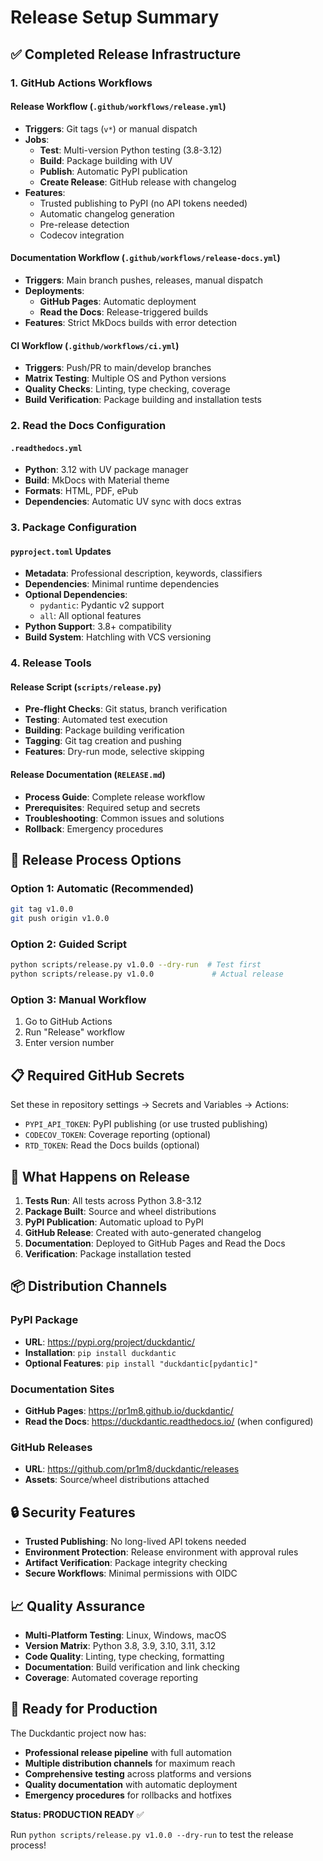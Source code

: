 # Release Setup Summary

## ✅ Completed Release Infrastructure

### 1. **GitHub Actions Workflows**

#### Release Workflow (`.github/workflows/release.yml`)
- **Triggers**: Git tags (`v*`) or manual dispatch
- **Jobs**:
  - **Test**: Multi-version Python testing (3.8-3.12)
  - **Build**: Package building with UV
  - **Publish**: Automatic PyPI publication
  - **Create Release**: GitHub release with changelog
- **Features**: 
  - Trusted publishing to PyPI (no API tokens needed)
  - Automatic changelog generation
  - Pre-release detection
  - Codecov integration

#### Documentation Workflow (`.github/workflows/release-docs.yml`)
- **Triggers**: Main branch pushes, releases, manual dispatch
- **Deployments**:
  - **GitHub Pages**: Automatic deployment
  - **Read the Docs**: Release-triggered builds
- **Features**: Strict MkDocs builds with error detection

#### CI Workflow (`.github/workflows/ci.yml`)
- **Triggers**: Push/PR to main/develop branches
- **Matrix Testing**: Multiple OS and Python versions
- **Quality Checks**: Linting, type checking, coverage
- **Build Verification**: Package building and installation tests

### 2. **Read the Docs Configuration**

#### `.readthedocs.yml`
- **Python**: 3.12 with UV package manager
- **Build**: MkDocs with Material theme
- **Formats**: HTML, PDF, ePub
- **Dependencies**: Automatic UV sync with docs extras

### 3. **Package Configuration**

#### `pyproject.toml` Updates
- **Metadata**: Professional description, keywords, classifiers
- **Dependencies**: Minimal runtime dependencies
- **Optional Dependencies**: 
  - `pydantic`: Pydantic v2 support
  - `all`: All optional features
- **Python Support**: 3.8+ compatibility
- **Build System**: Hatchling with VCS versioning

### 4. **Release Tools**

#### Release Script (`scripts/release.py`)
- **Pre-flight Checks**: Git status, branch verification
- **Testing**: Automated test execution
- **Building**: Package building verification
- **Tagging**: Git tag creation and pushing
- **Features**: Dry-run mode, selective skipping

#### Release Documentation (`RELEASE.md`)
- **Process Guide**: Complete release workflow
- **Prerequisites**: Required setup and secrets
- **Troubleshooting**: Common issues and solutions
- **Rollback**: Emergency procedures

## 🚀 Release Process Options

### Option 1: Automatic (Recommended)
```bash
git tag v1.0.0
git push origin v1.0.0
```

### Option 2: Guided Script
```bash
python scripts/release.py v1.0.0 --dry-run  # Test first
python scripts/release.py v1.0.0             # Actual release
```

### Option 3: Manual Workflow
1. Go to GitHub Actions
2. Run "Release" workflow
3. Enter version number

## 📋 Required GitHub Secrets

Set these in repository settings → Secrets and Variables → Actions:

- `PYPI_API_TOKEN`: PyPI publishing (or use trusted publishing)
- `CODECOV_TOKEN`: Coverage reporting (optional)
- `RTD_TOKEN`: Read the Docs builds (optional)

## 🎯 What Happens on Release

1. **Tests Run**: All tests across Python 3.8-3.12
2. **Package Built**: Source and wheel distributions
3. **PyPI Publication**: Automatic upload to PyPI
4. **GitHub Release**: Created with auto-generated changelog
5. **Documentation**: Deployed to GitHub Pages and Read the Docs
6. **Verification**: Package installation tested

## 📦 Distribution Channels

### PyPI Package
- **URL**: https://pypi.org/project/duckdantic/
- **Installation**: `pip install duckdantic`
- **Optional Features**: `pip install "duckdantic[pydantic]"`

### Documentation Sites
- **GitHub Pages**: https://pr1m8.github.io/duckdantic/
- **Read the Docs**: https://duckdantic.readthedocs.io/ (when configured)

### GitHub Releases
- **URL**: https://github.com/pr1m8/duckdantic/releases
- **Assets**: Source/wheel distributions attached

## 🔒 Security Features

- **Trusted Publishing**: No long-lived API tokens needed
- **Environment Protection**: Release environment with approval rules
- **Artifact Verification**: Package integrity checking
- **Secure Workflows**: Minimal permissions with OIDC

## 📈 Quality Assurance

- **Multi-Platform Testing**: Linux, Windows, macOS
- **Version Matrix**: Python 3.8, 3.9, 3.10, 3.11, 3.12
- **Code Quality**: Linting, type checking, formatting
- **Documentation**: Build verification and link checking
- **Coverage**: Automated coverage reporting

## 🎉 Ready for Production

The Duckdantic project now has:
- **Professional release pipeline** with full automation
- **Multiple distribution channels** for maximum reach  
- **Comprehensive testing** across platforms and versions
- **Quality documentation** with automatic deployment
- **Emergency procedures** for rollbacks and hotfixes

**Status: PRODUCTION READY** ✅

Run `python scripts/release.py v1.0.0 --dry-run` to test the release process!